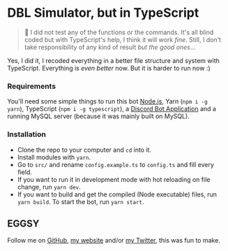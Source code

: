 ﻿# DBL Simulator, but in TypeScript

> 🚧 I did not test any of the functions or the commands. It's all blind coded but with TypeScript's help, I think it will work _fine_. Still, I don't take responsibility of any kind of result _but the good ones_...

Yes, I did it, I recoded everything in a better file structure and system with TypeScript. Everything is _even better_ now. But it is harder to run now :)

### Requirements

You'll need some simple things to run this bot [Node.js](https://nodejs.org), Yarn (`npm i -g yarn`), TypeScript (`npm i -g typescript`), a [Discord Bot Application](https://discordapp.com/developers/applications) and a running MySQL server (because it was mainly built on MySQL).

### Installation

- Clone the repo to your computer and `cd` into it.
- Install modules with `yarn`.
- Go to `src/` and rename `config.example.ts` to `config.ts` and fill every field.
- If you want to run it in development mode with hot reloading on file change, run `yarn dev`.
- If you want to build and get the compiled (Node executable) files, run `yarn build`. To start the bot, run `yarn start`.

## EGGSY

Follow me on [GitHub](https://github.com/eggsydev), [my website](https://eggsy.xyz) and/or [my Twitter](https://twitter.com/eggsydev), this was fun to make.
